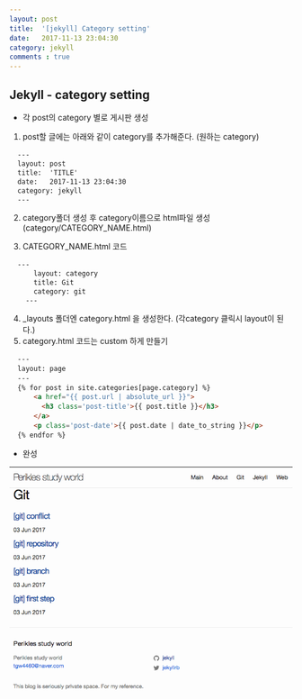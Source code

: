 ```yaml
---
layout: post
title:  '[jekyll] Category setting'
date:   2017-11-13 23:04:30
category: jekyll
comments : true
---
```

Jekyll - category setting
---------

* 각 post의 category 별로 게시판 생성


1. post할 글에는 아래와 같이 category를 추가해준다. (원하는 category)
~~~~
  ---
  layout: post
  title:  'TITLE'
  date:   2017-11-13 23:04:30
  category: jekyll
  ---
~~~~

2. category폴더 생성 후 category이름으로 html파일 생성(category/CATEGORY_NAME.html)

3. CATEGORY_NAME.html 코드
~~~~
  ---
	  layout: category
	  title: Git
	  category: git
	---
~~~~

4. _layouts 폴더엔 category.html 을 생성한다. (각category 클릭시 layout이 된다.)
5. category.html 코드는 custom 하게 만들기

~~~HTML
  ---
  layout: page
  ---
  {% for post in site.categories[page.category] %}
      <a href="{{ post.url | absolute_url }}">
        <h3 class='post-title'>{{ post.title }}</h3>
      </a>
      <p class='post-date'>{{ post.date | date_to_string }}</p>
  {% endfor %}
~~~


  - 완성

  ![makecategory](https://raw.githubusercontent.com/SeoHyeokJun/SeoHyeokJun.github.io/master/makecategory.png)
